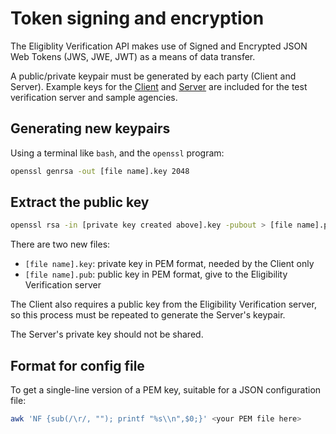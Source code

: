 # Token signing and encryption

The Eligiblity Verification API makes use of Signed and Encrypted JSON Web Tokens (JWS, JWE, JWT) as a means of data transfer.

A public/private keypair must be generated by each party (Client and Server).
Example keys for the [Client](https://github.com/cal-itp/benefits/tree/dev/localhost/keys) and [Server](https://github.com/cal-itp/eligibility-server/tree/main/keys) are included for the test verification server
and sample agencies.

## Generating new keypairs

Using a terminal like `bash`, and the `openssl` program:

```bash
openssl genrsa -out [file name].key 2048
```

## Extract the public key

```bash
openssl rsa -in [private key created above].key -pubout > [file name].pub
```

There are two new files:

* `[file name].key`: private key in PEM format, needed by the Client only
* `[file name].pub`: public key in PEM format, give to the Eligibility Verification server

The Client also requires a public key from the Eligibility Verification server, so this process must be repeated to generate the Server's keypair.

The Server's private key should not be shared.

## Format for config file

To get a single-line version of a PEM key, suitable for a JSON configuration file:

```bash
awk 'NF {sub(/\r/, ""); printf "%s\\n",$0;}' <your PEM file here>
```
